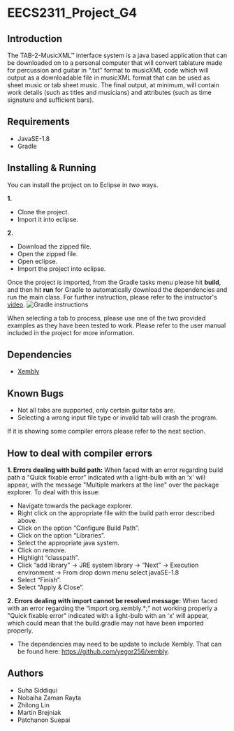 # EECS2311_Project_G4
## Introduction
  The TAB-2-MusicXML™ interface system is a java based application that can be downloaded on to a personal computer that will convert tablature made for percussion and guitar in “.txt” format to musicXML code which will output as a downloadable file in musicXML format that can be used as sheet music or tab sheet music. The final output, at minimum, will contain work details (such as titles and musicians) and attributes (such as time signature and sufficient bars).

## Requirements
- JavaSE-1.8 
- Gradle

## Installing & Running 
You can install the project on to Eclipse in *two* ways. 

**1.** 
- Clone the project.
- Import it into eclipse. 

**2.** 
- Download the zipped file.
- Open the zipped file. 
- Open eclipse. 
- Import the project into eclipse.

Once the project is imported, from the Gradle tasks menu please hit **build**, and then hit **run** for Gradle to automatically download the dependencies and run the main class. For further instruction, please refer to the instructor's [video](https://echo360.ca/media/3b4933a0-7218-4d0b-ad2a-5f166f008679/public). 
![Gradle instructions](https://i.imgur.com/z9fxmBy.png)

When selecting a tab to process, please use one of the two provided examples as they have been tested to work. Please refer to the user manual included in the project for more information.

## Dependencies
- [Xembly](https://github.com/yegor256/xembly)

## Known Bugs
- Not all tabs are supported, only certain guitar tabs are.
- Selecting a wrong input file type or invalid tab will crash the program.

If it is showing some compiler errors please refer to the next section. 

## How to deal with compiler errors
**1. Errors dealing with build path:** 
  When faced with an error regarding build path a "Quick fixable error" indicated with a light-bulb with an 'x' will appear, with the message "Multiple markers at the line" over the package explorer. To deal with this issue: 
- Navigate towards the package explorer.
- Right click on the appropriate file with the build path error described above.
- Click on the option “Configure Build Path”.
- Click on the option “Libraries”.
- Select the appropriate java system.
- Click on remove.
- Highlight “classpath”.
- Click “add library” →  JRE system library → “Next” → Execution environment → From drop down menu select javaSE-1.8
- Select “Finish”.
- Select “Apply & Close”.

**2. Errors dealing with import cannot be resolved message:**
  When faced with an error regarding the “import org.xembly.*;” not working properly a "Quick fixable error" indicated with a light-bulb with an 'x' will appear, which could mean that the build.gradle may not have been imported properly. 
 - The dependencies may need to be update to include Xembly. That can be found here: https://github.com/yegor256/xembly.

## Authors 
- Suha Siddiqui
- Nobaiha Zaman Rayta
- Zhilong Lin
- Martin Brejniak
- Patchanon Suepai

